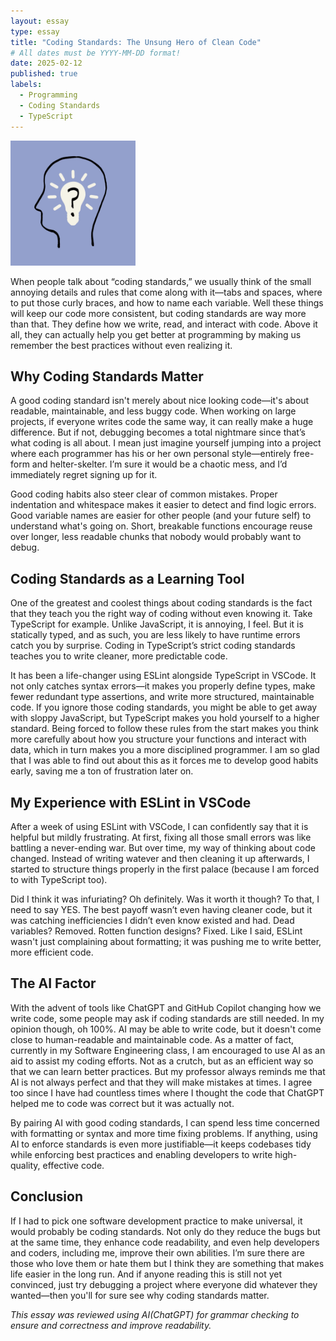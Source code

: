 ```yaml
---
layout: essay
type: essay
title: "Coding Standards: The Unsung Hero of Clean Code"
# All dates must be YYYY-MM-DD format!
date: 2025-02-12
published: true
labels:
  - Programming
  - Coding Standards
  - TypeScript
---
```


<img width="200px" class="rounded float-start pe-4" src="../img/smartbrain (1).png">

When people talk about “coding standards,” we usually think of the small annoying details and rules that come along with it—tabs and spaces, where to put those curly braces, and how to name each variable. Well these things will keep our code more consistent, but coding standards are way more than that. They define how we write, read, and interact with code. Above it all, they can actually help you get better at programming by making us remember the best practices without even realizing it. 

## Why Coding Standards Matter

A good coding standard isn't merely about nice looking code—it's about readable, maintainable, and less buggy code. When working on large projects, if everyone writes code the same way, it can really make a huge difference. But if not, debugging becomes a total nightmare since that’s what coding is all about. I mean just imagine yourself jumping into a project where each programmer has his or her own personal style—entirely free-form and helter-skelter. I’m sure it would be a chaotic mess, and I’d immediately regret signing up for it. 

Good coding habits also steer clear of common mistakes. Proper indentation and whitespace makes it easier to detect and find logic errors. Good variable names are easier for other people (and your future self) to understand what's going on. Short, breakable functions encourage reuse over longer, less readable chunks that nobody would probably want to debug.

## Coding Standards as a Learning Tool

One of the greatest and coolest things about coding standards is the fact that they teach you the right way of coding without even knowing it. Take TypeScript for example. Unlike JavaScript, it is annoying, I feel. But it is statically typed, and as such, you are less likely to have  runtime errors catch you by surprise. Coding in TypeScript’s strict coding standards teaches you to write cleaner, more predictable code. 

It has been a life-changer using ESLint alongside TypeScript in VSCode. It not only catches syntax errors—it makes you properly define types, make fewer redundant type assertions, and write more structured, maintainable code. If you ignore those coding standards, you might be able to get away with sloppy JavaScript, but TypeScript makes you hold yourself to a higher standard. Being forced to follow these rules from the start makes you think more carefully about how you structure your functions and interact with data, which in turn makes you a more disciplined programmer. I am so glad that I was able to find out about this as it forces me to develop good habits early, saving me a ton of frustration later on. 

## My Experience with ESLint in VSCode

After a week of using ESLint with VSCode, I can confidently say that it is helpful but mildly frustrating. At first, fixing all those small errors was like battling a never-ending war. But over time, my way of thinking about code changed. Instead of writing watever and then cleaning it up afterwards, I started to structure things properly in the first palace (because I am forced to with TypeScript too).

Did I think it was infuriating? Oh definitely. Was it worth it though? To that, I need to say YES. The best payoff wasn’t even having cleaner code, but it was catching inefficiencies I didn’t even know existed and had. Dead variables? Removed. Rotten function designs? Fixed. Like I said, ESLint wasn't just complaining about formatting; it was pushing me to write better, more efficient code.
 
## The AI Factor

With the advent of tools like ChatGPT and GitHub Copilot changing how we write code, some people may ask if coding standards are still needed. In my opinion though, oh 100%. AI may be able to write code, but it doesn't come close to human-readable and maintainable code. As a matter of fact, currently in my Software Engineering class, I am encouraged to use AI as an aid to assist my coding efforts. Not as a crutch, but as an efficient way so that we can learn better practices. But my professor always reminds me that AI is not always perfect and that they will make mistakes at times. I agree too since I have had countless times where I thought the code that ChatGPT helped me to code was correct but it was actually not.

By pairing AI with good coding standards, I can spend less time concerned with formatting or syntax and more time fixing problems. If anything, using AI to enforce standards is even more justifiable—it keeps codebases tidy while enforcing best practices and enabling developers to write high-quality, effective code. 

## Conclusion

If I had to pick one software development practice to make universal, it would probably be coding standards. Not only do they reduce the bugs but at the same time, they enhance code readability, and even help developers and coders, including me, improve their own abilities. I’m sure there are those who love them or hate them but I think they are something that makes life easier in the long run. And if anyone reading this is still not yet convinced, just try debugging a project where everyone did whatever they wanted—then you'll for sure see why coding standards matter.

*This essay was reviewed using AI(ChatGPT) for grammar checking to ensure and correctness and improve readability.*
